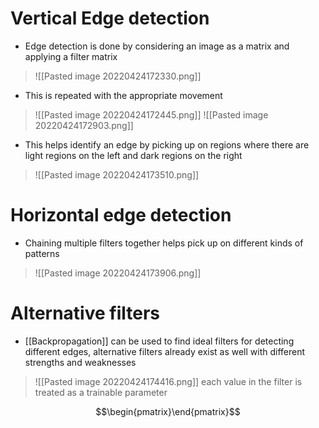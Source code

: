 # Vertical Edge detection
- Edge detection is done by considering an image as a matrix and applying a filter matrix 

>![[Pasted image 20220424172330.png]]

- This is repeated with the appropriate movement

>![[Pasted image 20220424172445.png]]
>![[Pasted image 20220424172903.png]]

- This helps identify an edge by picking up on regions where there are light regions on the left and dark regions on the right 

>![[Pasted image 20220424173510.png]]

# Horizontal edge detection 
- Chaining multiple filters together helps pick up on different kinds of patterns

>![[Pasted image 20220424173906.png]]

# Alternative filters 
- [[Backpropagation]] can be used to find ideal filters for detecting different edges, alternative filters already exist as well with different strengths and weaknesses

>![[Pasted image 20220424174416.png]]
each value in the filter is treated as a trainable parameter

$$\begin{pmatrix}\end{pmatrix}$$